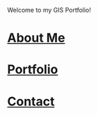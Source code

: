 
Welcome to my GIS Portfolio!

# [About Me](about-me.md)
# [Portfolio](portfolio/toc.md)
# [Contact](contact.md)
